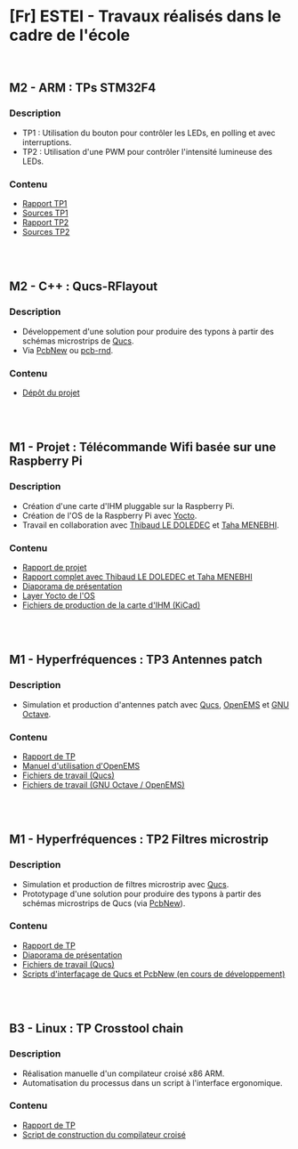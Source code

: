# [Fr] ESTEI - Travaux réalisés dans le cadre de l'école

<br>

## M2 - ARM : TPs STM32F4
### Description
- TP1 : Utilisation du bouton pour contrôler les LEDs, en polling et avec interruptions.
- TP2 : Utilisation d'une PWM pour contrôler l'intensité lumineuse des LEDs.
### Contenu
- [Rapport TP1](https://github.com/thomaslepoix/ESTEI/blob/master/M2_ARM_TPs_STM32F4/TP1_IO_Interruptions/TP1.pdf)
- [Sources TP1](https://github.com/thomaslepoix/ESTEI/blob/master/M2_ARM_TPs_STM32F4/TP1_IO_Interruptions/Sources)
- [Rapport TP2](https://github.com/thomaslepoix/ESTEI/blob/master/M2_ARM_TPs_STM32F4/TP2_PWM/TP2.pdf)
- [Sources TP2](https://github.com/thomaslepoix/ESTEI/blob/master/M2_ARM_TPs_STM32F4/TP2_PWM/Sources)

<br>
<br>

## M2 - C++ : Qucs-RFlayout
### Description
- Développement d'une solution pour produire des typons à partir des schémas microstrips de [Qucs](http://qucs.sourceforge.net/).
- Via [PcbNew](http://kicad-pcb.org/discover/pcbnew/) ou [pcb-rnd](http://repo.hu/projects/pcb-rnd/).
### Contenu
- [Dépôt du projet](https://github.com/thomaslepoix/Qucs-RFlayout)

<br>
<br>

## M1 - Projet : Télécommande Wifi basée sur une Raspberry Pi
### Description
- Création d'une carte d'IHM pluggable sur la Raspberry Pi.
- Création de l'OS de la Raspberry Pi avec [Yocto](https://www.yoctoproject.org/).
- Travail en collaboration avec [Thibaud LE DOLEDEC](https://www.hackster.io/thibaud-le-doledec/) et [Taha MENEBHI](https://www.linkedin.com/in/taha-menebhi/).
### Contenu
- [Rapport de projet](https://github.com/thomaslepoix/ESTEI/blob/master/M1_Projet_Telecommande_Raspberry-Pi/Hardware_Middleware.pdf)
- [Rapport complet avec Thibaud LE DOLEDEC et Taha MENEBHI](https://github.com/thomaslepoix/ESTEI/blob/master/M1_Projet_Telecommande_Raspberry-Pi/Projet.pdf)
- [Diaporama de présentation](https://github.com/thomaslepoix/ESTEI/blob/master/M1_Projet_Telecommande_Raspberry-Pi/Oral.pdf)
- [Layer Yocto de l'OS](https://github.com/thomaslepoix/meta-remote-estei)
- [Fichiers de production de la carte d'IHM (KiCad)](https://github.com/thomaslepoix/ESTEI/tree/master/M1_Projet_Telecommande_Raspberry-Pi/PCB_kicad)

<br>
<br>

## M1 - Hyperfréquences : TP3 Antennes patch
### Description
- Simulation et production d'antennes patch avec [Qucs](http://qucs.sourceforge.net/), [OpenEMS](http://openems.de/start/index.php) et [GNU Octave](https://www.gnu.org/software/octave/).
### Contenu
- [Rapport de TP](https://github.com/thomaslepoix/ESTEI/blob/master/M1_Hyperfrequences_Antennes/TP3.pdf)
- [Manuel d'utilisation d'OpenEMS](https://github.com/thomaslepoix/ESTEI/blob/master/M1_Hyperfrequences_Antennes/OpenEMS.pdf)
- [Fichiers de travail (Qucs)](https://github.com/thomaslepoix/ESTEI/blob/master/M1_Hyperfrequences_Antennes/TP3_qucs_prj)
- [Fichiers de travail (GNU Octave / OpenEMS)](https://github.com/thomaslepoix/ESTEI/blob/master/M1_Hyperfrequences_Antennes/TP3_octave)

<br>
<br>

## M1 - Hyperfréquences : TP2 Filtres microstrip
### Description
- Simulation et production de filtres microstrip avec [Qucs](http://qucs.sourceforge.net/).
- Prototypage d'une solution pour produire des typons à partir des schémas microstrips de Qucs (via [PcbNew](http://kicad-pcb.org/discover/pcbnew/)).
### Contenu
- [Rapport de TP](https://github.com/thomaslepoix/ESTEI/blob/master/M1_Hyperfrequences_Filtres/TP2.pdf)
- [Diaporama de présentation](https://github.com/thomaslepoix/ESTEI/blob/master/M1_Hyperfrequences_Filtres/Oral.pdf)
- [Fichiers de travail (Qucs)](https://github.com/thomaslepoix/ESTEI/tree/master/M1_Hyperfrequences_Filtres/TP2_qucs_prj)
- [Scripts d'interfaçage de Qucs et PcbNew (en cours de développement)](https://github.com/thomaslepoix/QucstoKicad)

<br>
<br>

## B3 - Linux : TP Crosstool chain
### Description
- Réalisation manuelle d'un compilateur croisé x86 ARM.
- Automatisation du processus dans un script à l'interface ergonomique.
### Contenu
- [Rapport de TP](https://github.com/thomaslepoix/ESTEI/blob/master/B3_Linux_Crosstool_Chain/Compte_Rendu.pdf)
- [Script de construction du compilateur croisé](https://github.com/thomaslepoix/ESTEI/blob/master/B3_Linux_Crosstool_Chain/cross-compil.sh)
